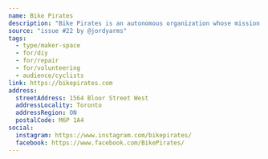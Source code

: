 ```yaml
---
name: Bike Pirates
description: "Bike Pirates is an autonomous organization whose mission is to empower cyclists and make bicycles more accessible. Volunteer-run and volunteer-organized, Bike Pirates provides a Do-It-Yourself workspace to the members of the community and supports the concepts of bicycle re-use, collective decision making, and social justice."
source: "issue #22 by @jordyarms"
tags:
  - type/maker-space
  - for/diy
  - for/repair
  - for/volunteering
  - audience/cyclists
link: https://bikepirates.com
address:
  streetAddress: 1564 Bloor Street West
  addressLocality: Toronto
  addressRegion: ON
  postalCode: M6P 1A4
social:
  instagram: https://www.instagram.com/bikepirates/
  facebook: https://www.facebook.com/BikePirates/
---
```


<!-- Community added from GitHub issue #22 -->
